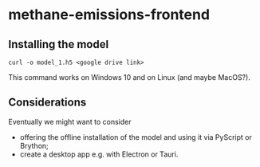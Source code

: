 # methane-emissions-frontend

## Installing the model

```console
curl -o model_1.h5 <google drive link>
```

This command works on Windows 10 and on Linux (and maybe MacOS?).

## Considerations

Eventually we might want to consider

* offering the offline installation of the model and using it via PyScript or Brython;
* create a desktop app e.g. with Electron or Tauri.
